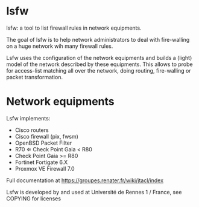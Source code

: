# lsfw
lsfw: a tool to list firewall rules in network equipments.

The goal of lsfw is to help network administrators to deal with fire-walling on a huge network wih many firewall rules.

Lsfw uses the configuration of the network equipments and builds a (light) model of the network described by these equipments.
This allows to probe for access-list matching all over the network, doing routing, fire-walling or packet transformation.

# Network equipments
Lsfw implements:

* Cisco routers
*  Cisco firewall (pix, fwsm)
*  OpenBSD Packet Filter
*  R70 ⇐ Check Point Gaia < R80
*  Check Point Gaia >= R80
*  Fortinet Fortigate 6.X
*  Proxmox VE Firewall 7.0

Full documentation at https://groupes.renater.fr/wiki/jtacl/index

Lsfw is developed by and used at Université de Rennes 1 / France, see COPYING for licenses
